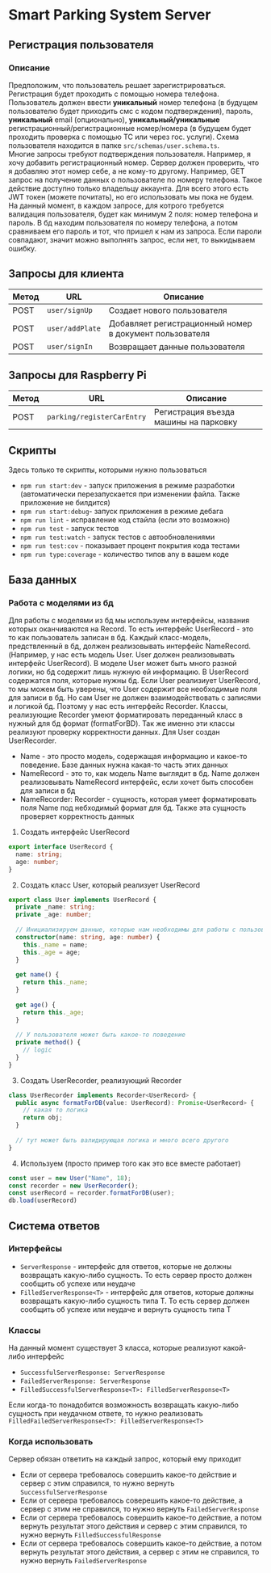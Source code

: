# Smart Parking System Server
## Регистрация пользователя
### Описание
Предположим, что пользователь решает зарегистрироваться.
Регистрация будет проходить с помощью номера телефона.
Пользователь должен ввести **уникальный** номер телефона (в будущем пользователю
будет приходить смс с кодом подтверждения), пароль, **уникальный** email (опционально),
**уникальный/уникальные** регистрационный/регистрационные номер/номера (в будущем будет проходить
проверка с помощью ТС или через гос. услуги). Схема пользователя находится
в папке `src/schemas/user.schema.ts`. <br>
Многие запросы требуют подтверждения пользователя. Например, я хочу добавить регистрационный номер. 
Сервер должен проверить, что я добавляю этот номер себе, а не кому-то другому. Например, GET запрос на получение
данных о пользователе по номеру телефона. Такое действие доступно только владельцу аккаунта. Для всего этого есть 
JWT токен (можете почитать), но его использовать мы пока не будем. На данный момент, в каждом 
запросе, для котрого требуется валидация пользователя, будет как минимум 2 поля: номер телефона и пароль. 
В бд находим пользователя по номеру телефона, а потом сравниваем его пароль и тот, что пришел к нам из запроса. 
Если пароли совпадают, значит можно выполнять запрос, если нет, то выкидываем ошибку. 
## Запросы для клиента
| Метод | URL | Описание |
| ------------- | ------------- | ------------- |
| POST | `user/signUp` | Создает нового пользователя |
| POST | `user/addPlate` | Добавляет регистрационный номер в документ пользователя |
| POST | `user/signIn` | Возвращает данные пользователя |
## Запросы для Raspberry Pi
| Метод | URL | Описание |
| ------------- | ------------- | ------------- |
| POST | `parking/registerCarEntry` | Регистрация въезда машины на парковку |
## Скрипты
Здесь только те скрипты, которыми нужно пользоваться
- `npm run start:dev` - запуск приложения в режиме разработки (автоматически перезапускается при изменении файла. Также приложение не билдится)
- `npm run start:debug`- запуск приложения в режиме дебага
- `npm run lint` - исправление код стайла (если это возможно)
- `npm run test` - запуск тестов
- `npm run test:watch` - запуск тестов с автообновлениями
- `npm run test:cov` - показывает процент покрытия кода тестами 
- `npm run type:coverage` - количество типов any в вашем коде
## База данных 
### Работа с моделями из бд
Для работы с моделями из бд мы используем интерфейсы, названия которых оканчиваются на Record. 
То есть интерфейс UserRecord - это то как пользователь записан в бд. Каждый класс-модель, предствленный в бд, 
должен реализовывать интерфейс NameRecord. (Например, у нас есть модель User. User должен реализовывать интерфейс 
UserRecord). В моделе User может быть много разной логики, но бд содержит лишь нужную ей информацию. В UserRecord 
содержатся поля, которые нужны бд. Если User реализиует UserRecord, то мы можем быть уверены, что User содержит
все необходимые поля для записи в бд. Но сам User не должен взаимодействовать с записями и логикой бд. Поэтому 
у нас есть интерфейс Recorder<Record>. Классы, реализующие Recorder<Record> умеют форматировать переданный класс 
в нужный для бд формат (formatForBD). Так же именно эти классы реализуют проверку корректности данных. 
Для User создан UserRecorder. </br>
- Name - это просто модель, содержащая информацию и какое-то поведение. Базе данных нужна какая-то часть этих данных
- NameRecord - это то, как модель Name выглядит в бд. Name должен реализовывать NameRecord интерфейс, если хочет
быть способен для записи в бд
- NameRecorder: Recorder<NameRecord> - сущность, которая умеет форматировать поля Name под небходимый формат для бд.
Также эта сущность проверяет корректность данных
  
1. Создать интерфейс UserRecord 
``` ts
export interface UserRecord {
  name: string;
  age: number;
}
```  

2. Создать класс User, который реализует UserRecord
``` ts
export class User implements UserRecord {
  private _name: string;
  private _age: number;
  
  // Инициализируем данные, которые нам необходимы для работы с пользователем
  constructor(name: string, age: number) {
    this._name = name;
    this._age = age;
  }
  
  get name() {
    return this._name;
  }
  
  get age() {
    return this._age;
  }
  
  // У пользователя может быть какое-то поведение 
  private method() {
    // logic
  }
}
```

3. Создать UserRecorder, реализующий Recorder
``` ts
class UserRecorder implements Recorder<UserRecord> {
  public async formatForDB(value: UserRecord): Promise<UserRecord> {
    // какая то логика
    return obj; 
  }
  
  // тут может быть валидирующая логика и много всего другого
}
```  

4. Используем (просто пример того как это все вместе работает)
``` ts
const user = new User("Name", 18);
const recorder = new UserRecorder();
const userRecord = recorder.formatForDB(user);
db.load(userRecord)
```


## Система ответов
### Интерфейсы
- `ServerResponse` - интерфейс для ответов, которые не должны возвращать какую-либо сущность.
То есть сервер просто должен сообщить об успехе или неудаче
- `FilledServerResponse<T>` - интерфейс для ответов, которые должны возвращать какую-либо 
сущность типа T. То есть сервер должен сообщить об успехе или неудаче и вернуть сущность типа T
  
### Классы
На данный момент существует 3 класса, которые реализуют какой-либо интерфейс
- `SuccessfulServerResponse: ServerResponse`
- `FailedServerResponse: ServerResponse`
- `FilledSuccessfulServerResponse<T>: FilledServerResponse<T>`

Если когда-то понадобится возможность возвращать какую-либо сущность при неудачном ответе,
то нужно реализовать `FilledFailedServerResponse<T>: FilledServerResponse<T>` 
  
### Когда использовать
Сервер обязан ответить на каждый запрос, который ему приходит
- Если от сервера требовалось совершить какое-то действие и сервер с этим справился, 
  то нужно вернуть `SuccessfulServerResponse`
- Если от сервера требовалось соверешить какое-то действие, а сервер с этим не справился,
  то нужно вернуть `FailedServerResponse`
- Если от сервера требовалось совершить какое-то действие, а потом вернуть результат
  этого действия и сервер с этим справился, то нужно вернуть `FilledSuccessfulResponse`
- Если от сервера требовалось совершить какое-то действие, а потом вернуть результат 
  этого действия, а сервер с этим не справился, то нужно вернуть `FailedServerResponse`
  
